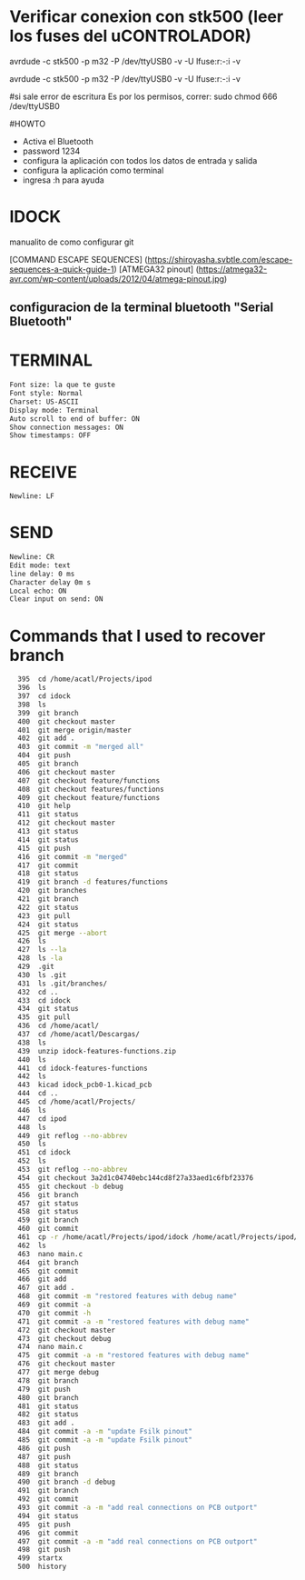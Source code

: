# Verificar conexion con stk500 (leer los fuses del uCONTROLADOR)
avrdude -c stk500 -p m32 -P /dev/ttyUSB0 -v -U lfuse:r:-:i -v

avrdude -c stk500 -p m32 -P /dev/ttyUSB0 -v -U lfuse:r:-:i -v


#si sale error de escritura
Es por los permisos, correr:
sudo chmod 666 /dev/ttyUSB0

#HOWTO
- Activa el Bluetooth
- password 1234
- configura la aplicación con todos los datos de entrada y salida
- configura la aplicación como terminal
- ingresa :h para ayuda

# IDOCK
manualito de como configurar git

[COMMAND ESCAPE SEQUENCES] (https://shiroyasha.svbtle.com/escape-sequences-a-quick-guide-1)
[ATMEGA32 pinout] (https://atmega32-avr.com/wp-content/uploads/2012/04/atmega-pinout.jpg)


## configuracion de la terminal bluetooth "Serial Bluetooth"

# TERMINAL

```bash
Font size: la que te guste
Font style: Normal
Charset: US-ASCII
Display mode: Terminal
Auto scroll to end of buffer: ON
Show connection messages: ON
Show timestamps: OFF
```

# RECEIVE
```bash
Newline: LF
```
# SEND
```bash
Newline: CR
Edit mode: text
line delay: 0 ms
Character delay 0m s
Local echo: ON
Clear input on send: ON
```

# Commands that I used to recover branch

```bash
  395  cd /home/acatl/Projects/ipod
  396  ls
  397  cd idock
  398  ls
  399  git branch
  400  git checkout master
  401  git merge origin/master
  402  git add .
  403  git commit -m "merged all"
  404  git push
  405  git branch
  406  git checkout master
  407  git checkout feature/functions
  408  git checkout features/functions
  409  git checkout feature/functions
  410  git help
  411  git status
  412  git checkout master
  413  git status
  414  git status
  415  git push
  416  git commit -m "merged"
  417  git commit
  418  git status
  419  git branch -d features/functions
  420  git branches
  421  git branch
  422  git status
  423  git pull
  424  git status
  425  git merge --abort
  426  ls
  427  ls --la
  428  ls -la
  429  .git
  430  ls .git
  431  ls .git/branches/
  432  cd ..
  433  cd idock
  434  git status
  435  git pull
  436  cd /home/acatl/
  437  cd /home/acatl/Descargas/
  438  ls 
  439  unzip idock-features-functions.zip 
  440  ls
  441  cd idock-features-functions
  442  ls
  443  kicad idock_pcb0-1.kicad_pcb
  444  cd ..
  445  cd /home/acatl/Projects/
  446  ls
  447  cd ipod
  448  ls
  449  git reflog --no-abbrev
  450  ls
  451  cd idock
  452  ls
  453  git reflog --no-abbrev
  454  git checkout 3a2d1c04740ebc144cd8f27a33aed1c6fbf23376
  455  git checkout -b debug
  456  git branch
  457  git status
  458  git status
  459  git branch
  460  git commit
  461  cp -r /home/acatl/Projects/ipod/idock /home/acatl/Projects/ipod/.idock
  462  ls
  463  nano main.c 
  464  git branch
  465  git commit
  466  git add
  467  git add .
  468  git commit -m "restored features with debug name"
  469  git commit -a
  470  git commit -h
  471  git commit -a -m "restored features with debug name"
  472  git checkout master
  473  git checkout debug
  474  nano main.c
  475  git commit -a -m "restored features with debug name"
  476  git checkout master
  477  git merge debug
  478  git branch
  479  git push
  480  git branch
  481  git status
  482  git status
  483  git add .
  484  git commit -a -m "update Fsilk pinout"
  485  git commit -a -m "update Fsilk pinout"
  486  git push
  487  git push
  488  git status
  489  git branch
  490  git branch -d debug
  491  git branch
  492  git commit
  493  git commit -a -m "add real connections on PCB outport"
  494  git status
  495  git push
  496  git commit
  497  git commit -a -m "add real connections on PCB outport"
  498  git push
  499  startx
  500  history
```
